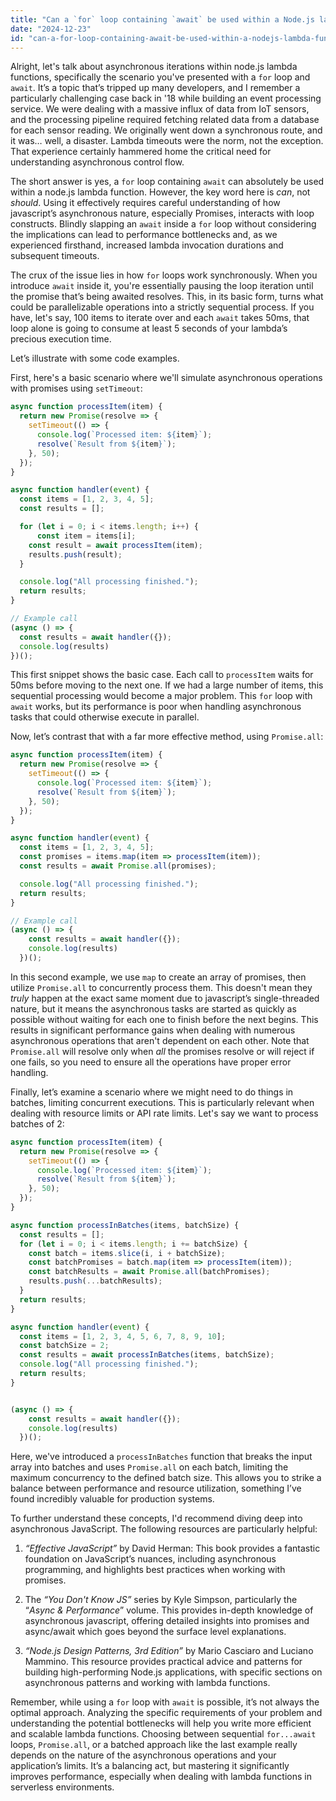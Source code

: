 ```yaml
---
title: "Can a `for` loop containing `await` be used within a Node.js lambda function?"
date: "2024-12-23"
id: "can-a-for-loop-containing-await-be-used-within-a-nodejs-lambda-function"
---
```


Alright, let's talk about asynchronous iterations within node.js lambda functions, specifically the scenario you've presented with a `for` loop and `await`. It’s a topic that’s tripped up many developers, and I remember a particularly challenging case back in '18 while building an event processing service. We were dealing with a massive influx of data from IoT sensors, and the processing pipeline required fetching related data from a database for each sensor reading. We originally went down a synchronous route, and it was… well, a disaster. Lambda timeouts were the norm, not the exception. That experience certainly hammered home the critical need for understanding asynchronous control flow.

The short answer is yes, a `for` loop containing `await` can absolutely be used within a node.js lambda function. However, the key word here is *can*, not *should*. Using it effectively requires careful understanding of how javascript’s asynchronous nature, especially Promises, interacts with loop constructs. Blindly slapping an `await` inside a `for` loop without considering the implications can lead to performance bottlenecks and, as we experienced firsthand, increased lambda invocation durations and subsequent timeouts.

The crux of the issue lies in how `for` loops work synchronously. When you introduce `await` inside it, you're essentially pausing the loop iteration until the promise that’s being awaited resolves. This, in its basic form, turns what could be parallelizable operations into a strictly sequential process. If you have, let's say, 100 items to iterate over and each `await` takes 50ms, that loop alone is going to consume at least 5 seconds of your lambda’s precious execution time.

Let’s illustrate with some code examples.

First, here's a basic scenario where we'll simulate asynchronous operations with promises using `setTimeout`:

```javascript
async function processItem(item) {
  return new Promise(resolve => {
    setTimeout(() => {
      console.log(`Processed item: ${item}`);
      resolve(`Result from ${item}`);
    }, 50);
  });
}

async function handler(event) {
  const items = [1, 2, 3, 4, 5];
  const results = [];

  for (let i = 0; i < items.length; i++) {
      const item = items[i];
    const result = await processItem(item);
    results.push(result);
  }

  console.log("All processing finished.");
  return results;
}

// Example call
(async () => {
  const results = await handler({});
  console.log(results)
})();
```

This first snippet shows the basic case. Each call to `processItem` waits for 50ms before moving to the next one. If we had a large number of items, this sequential processing would become a major problem. This `for` loop with `await` works, but its performance is poor when handling asynchronous tasks that could otherwise execute in parallel.

Now, let’s contrast that with a far more effective method, using `Promise.all`:

```javascript
async function processItem(item) {
  return new Promise(resolve => {
    setTimeout(() => {
      console.log(`Processed item: ${item}`);
      resolve(`Result from ${item}`);
    }, 50);
  });
}

async function handler(event) {
  const items = [1, 2, 3, 4, 5];
  const promises = items.map(item => processItem(item));
  const results = await Promise.all(promises);

  console.log("All processing finished.");
  return results;
}

// Example call
(async () => {
    const results = await handler({});
    console.log(results)
  })();
```

In this second example, we use `map` to create an array of promises, then utilize `Promise.all` to concurrently process them. This doesn't mean they *truly* happen at the exact same moment due to javascript’s single-threaded nature, but it means the asynchronous tasks are started as quickly as possible without waiting for each one to finish before the next begins. This results in significant performance gains when dealing with numerous asynchronous operations that aren't dependent on each other. Note that `Promise.all` will resolve only when *all* the promises resolve or will reject if one fails, so you need to ensure all the operations have proper error handling.

Finally, let’s examine a scenario where we might need to do things in batches, limiting concurrent executions. This is particularly relevant when dealing with resource limits or API rate limits. Let's say we want to process batches of 2:

```javascript
async function processItem(item) {
  return new Promise(resolve => {
    setTimeout(() => {
      console.log(`Processed item: ${item}`);
      resolve(`Result from ${item}`);
    }, 50);
  });
}

async function processInBatches(items, batchSize) {
  const results = [];
  for (let i = 0; i < items.length; i += batchSize) {
    const batch = items.slice(i, i + batchSize);
    const batchPromises = batch.map(item => processItem(item));
    const batchResults = await Promise.all(batchPromises);
    results.push(...batchResults);
  }
  return results;
}

async function handler(event) {
  const items = [1, 2, 3, 4, 5, 6, 7, 8, 9, 10];
  const batchSize = 2;
  const results = await processInBatches(items, batchSize);
  console.log("All processing finished.");
  return results;
}


(async () => {
    const results = await handler({});
    console.log(results)
  })();
```
Here, we've introduced a `processInBatches` function that breaks the input array into batches and uses `Promise.all` on each batch, limiting the maximum concurrency to the defined batch size. This allows you to strike a balance between performance and resource utilization, something I’ve found incredibly valuable for production systems.

To further understand these concepts, I'd recommend diving deep into asynchronous JavaScript. The following resources are particularly helpful:

1.  *“Effective JavaScript”* by David Herman: This book provides a fantastic foundation on JavaScript’s nuances, including asynchronous programming, and highlights best practices when working with promises.

2.  The *“You Don't Know JS”* series by Kyle Simpson, particularly the “*Async & Performance*” volume. This provides in-depth knowledge of asynchronous javascript, offering detailed insights into promises and async/await which goes beyond the surface level explanations.

3.  *“Node.js Design Patterns, 3rd Edition”* by Mario Casciaro and Luciano Mammino. This resource provides practical advice and patterns for building high-performing Node.js applications, with specific sections on asynchronous patterns and working with lambda functions.

Remember, while using a `for` loop with `await` is possible, it’s not always the optimal approach. Analyzing the specific requirements of your problem and understanding the potential bottlenecks will help you write more efficient and scalable lambda functions. Choosing between sequential `for...await` loops, `Promise.all`, or a batched approach like the last example really depends on the nature of the asynchronous operations and your application’s limits. It’s a balancing act, but mastering it significantly improves performance, especially when dealing with lambda functions in serverless environments.
